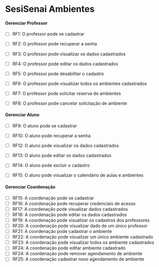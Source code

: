 # SesiSenai Ambientes

<h4> Gerenciar Professor </h4>

- [ ] RF1: O professor pode se cadastrar
- [ ] RF2: O professor pode recuperar a senha
- [ ] RF3: O professor pode visualizar os dados cadastrados
- [ ] RF4: O professor pode editar os dados cadastrados
- [ ] RF5: O professor pode desabilitar o cadastro 
- [ ] RF6: O professor pode visualizar todos os ambientes cadastrados
- [ ] RF7: O professor pode solicitar reserva de ambientes
- [ ] RF8: O professor pode cancelar solicitação de ambiente

      
<h4> Gerenciar Aluno </h4>

- [ ] RF9: O aluno pode se cadastrar
- [ ] RF10: O aluno pode recuperar a senha
- [ ] RF12: O aluno pode visualizar os dados cadastrados
- [ ] RF13: O aluno pode editar os dados cadastrados
- [ ] RF14:  O aluno pode excluir o cadastro
- [ ] RF15: O aluno pode visualizar o calendário de aulas e ambientes


<h4> Gerenciar Coordenação </h4>

- [ ] RF15: A coordenação pode se cadastrar
- [ ] RF16: A coordenação pode recuperar credenciais de acesso
- [ ] RF17: A coordenação pode visualizar dados cadastrados
- [ ] RF18: A coordenação pode editar os dados cadastrados
- [ ] RF19: A coordenação pode visualizar os cadastros dos professores
- [ ] RF20: A coordenação pode visualizar dado de um único professor
- [ ] RF21: A coordenação pode cadastrar o ambiente 
- [ ] RF22: A coordenação pode visualizar um único ambiente cadastrado
- [ ] RF23: A coordenação pode visualizar todos os ambiente cadastrados
- [ ] RF24: A coordenação pode editar ambiente cadastrado
- [ ] RF24: A coordenação pode remover agendamento de ambiente
- [ ] RF25: A coordenação cadastrar novo agendamento de ambiente
